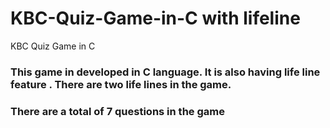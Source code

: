 # KBC-Quiz-Game-in-C with lifeline
KBC Quiz Game in C 
### This game in developed in C language. It is also having life line feature . There are two life lines in the game.
### There are a total of 7 questions in the game 
